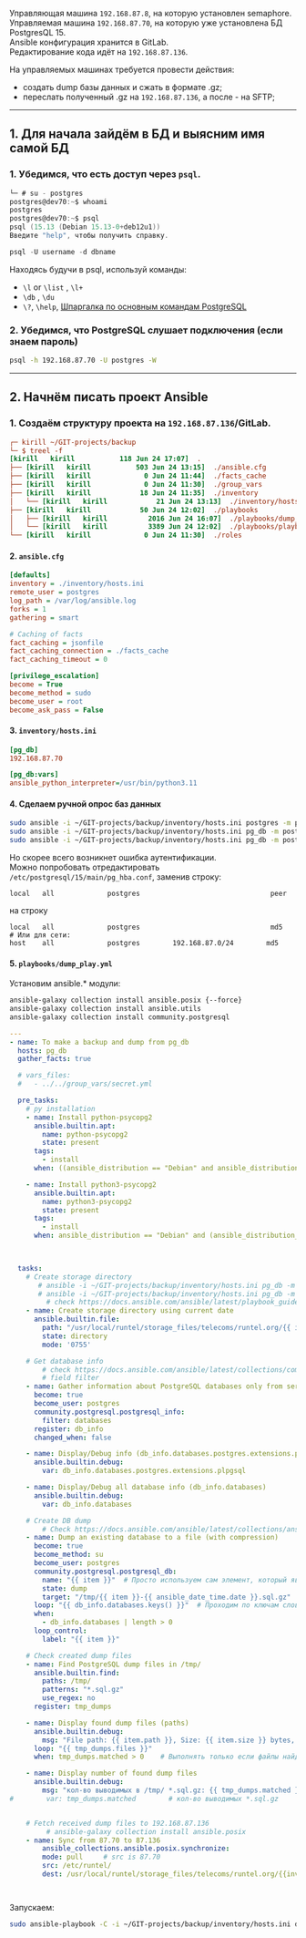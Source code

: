 Управляющая машина `192.168.87.8`, на которую установлен semaphore.
<br/> Управляемая машина `192.168.87.70`, на которую уже установлена БД PostgresQL 15.
<br/> Ansible конфигурация хранится в GitLab.
<br/> Редактирование кода идёт на `192.168.87.136`.

На управляемых машинах требуется провести действия:
  - создать dump базы данных и сжать в формате .gz;
  - переслать полученный .gz на `192.168.87.136`, а после - на SFTP;
-----------------------------------------------------------------------

## 1. Для начала зайдём в БД и выясним имя самой БД

### 1. Убедимся, что есть доступ через `psql`.
```c
└─ # su - postgres 
postgres@dev70:~$ whoami 
postgres
postgres@dev70:~$ psql 
psql (15.13 (Debian 15.13-0+deb12u1))
Введите "help", чтобы получить справку.

psql -U username -d dbname
```

Находясь будучи в psql, используй команды:
- `\l` or `\list` , `\l+`
- `\db` , `\du`
- `\?`, `\help`, [Шпаргалка по основным командам PostgreSQL](https://www.oslogic.ru/knowledge/598/shpargalka-po-osnovnym-komandam-postgresql/)

### 2. Убедимся, что PostgreSQL слушает подключения (если знаем пароль)
```bash
psql -h 192.168.87.70 -U postgres -W
```
-----------------------------------------------------------------------

## 2. Начнём писать проект Ansible

### 1. Создаём структуру проекта на `192.168.87.136`/GitLab.
  ```ini
  ┌─ kirill ~/GIT-projects/backup 
  └─ $ treel -f
  [kirill   kirill           118 Jun 24 17:07]  .
  ├── [kirill   kirill           503 Jun 24 13:15]  ./ansible.cfg
  ├── [kirill   kirill             0 Jun 24 11:44]  ./facts_cache
  ├── [kirill   kirill             0 Jun 24 11:30]  ./group_vars
  ├── [kirill   kirill            18 Jun 24 11:35]  ./inventory
  │   └── [kirill   kirill            21 Jun 24 13:13]  ./inventory/hosts.ini
  ├── [kirill   kirill            50 Jun 24 12:02]  ./playbooks
  │   ├── [kirill   kirill          2016 Jun 24 16:07]  ./playbooks/dump_play.yml
  │   └── [kirill   kirill          3389 Jun 24 12:02]  ./playbooks/playbook.yml
  └── [kirill   kirill             0 Jun 24 11:30]  ./roles
  ```

#### 2. `ansible.cfg`
```ini
[defaults]
inventory = ./inventory/hosts.ini
remote_user = postgres
log_path = /var/log/ansible.log
forks = 1
gathering = smart

# Caching of facts
fact_caching = jsonfile
fact_caching_connection = ./facts_cache
fact_caching_timeout = 0

[privilege_escalation]
become = True
become_method = sudo
become_user = root
become_ask_pass = False
```

#### 3. `inventory/hosts.ini`
```ini
[pg_db]
192.168.87.70

[pg_db:vars]
ansible_python_interpreter=/usr/bin/python3.11
```

#### 4. Сделаем ручной опрос баз данных
```bash
sudo ansible -i ~/GIT-projects/backup/inventory/hosts.ini postgres -m postgresql_info;
sudo ansible -i ~/GIT-projects/backup/inventory/hosts.ini pg_db -m postgresql_info -a 'filter=dat*,rol*';
sudo ansible -i ~/GIT-projects/backup/inventory/hosts.ini pg_db -m postgresql_info -a 'filter=dat*,rol* login_user=postgres login_password=ваш_пароль login_host=192.168.87.70'
```
Но скорее всего возникнет ошибка аутентификации. 
<br/> Можно попробовать отредактировать `/etc/postgresql/15/main/pg_hba.conf`, заменив строку:
```text
local   all             postgres                                peer
```
на строку
```text
local   all             postgres                                md5
# Или для сети:
host    all             postgres        192.168.87.0/24        md5
```



#### 5. `playbooks/dump_play.yml`
Установим ansible.* модули:
```bash
ansible-galaxy collection install ansible.posix {--force}
ansible-galaxy collection install ansible.utils
ansible-galaxy collection install community.postgresql
```

```yaml
---
- name: To make a backup and dump from pg_db
  hosts: pg_db
  gather_facts: true

  # vars_files:
  #   - ../../group_vars/secret.yml

  pre_tasks:
    # py installation
    - name: Install python-psycopg2
      ansible.builtin.apt:
        name: python-psycopg2
        state: present
      tags:
        - install
      when: ((ansible_distribution == "Debian" and ansible_distribution_major_version == "10") or ansible_distribution == "Astra Linux")

    - name: Install python3-psycopg2
      ansible.builtin.apt:
        name: python3-psycopg2
        state: present
      tags:
        - install
      when: ansible_distribution == "Debian" and (ansible_distribution_major_version == "11" or ansible_distribution_major_version == "12")


    
  tasks:
    # Create storage directory
       # ansible -i ~/GIT-projects/backup/inventory/hosts.ini pg_db -m debug -a 'var=inventory_hostname'
       # ansible -i ~/GIT-projects/backup/inventory/hosts.ini pg_db -m debug -a 'var=ansible_date_time.date'
         # check https://docs.ansible.com/ansible/latest/playbook_guide/playbooks_vars_facts.html
    - name: Create storage directory using current date
      ansible.builtin.file:
        path: "/usr/local/runtel/storage_files/telecoms/runtel.org/{{ inventory_hostname }}/{{ ansible_date_time.date }}"
        state: directory
        mode: '0755'

    # Get database info
        # check https://docs.ansible.com/ansible/latest/collections/community/postgresql/postgresql_info_module.html
        # field filter
    - name: Gather information about PostgreSQL databases only from servers
      become: true
      become_user: postgres
      community.postgresql.postgresql_info:
        filter: databases
      register: db_info
      changed_when: false

    - name: Display/Debug info (db_info.databases.postgres.extensions.plpgsql)
      ansible.builtin.debug:
        var: db_info.databases.postgres.extensions.plpgsql

    - name: Display/Debug all database info (db_info.databases)
      ansible.builtin.debug:
        var: db_info.databases

    # Create DB dump
        # Check https://docs.ansible.com/ansible/latest/collections/ansible/builtin/find_module.html#return-values
    - name: Dump an existing database to a file (with compression)
      become: true
      become_method: su
      become_user: postgres
      community.postgresql.postgresql_db:
        name: "{{ item }}"  # Просто используем сам элемент, который является именем БД
        state: dump
        target: "/tmp/{{ item }}-{{ ansible_date_time.date }}.sql.gz"
      loop: "{{ db_info.databases.keys() }}"  # Проходим по ключам словаря
      when: 
        - db_info.databases | length > 0
      loop_control:
        label: "{{ item }}"

    # Check created dump files
    - name: Find PostgreSQL dump files in /tmp/
      ansible.builtin.find:
        paths: /tmp/
        patterns: "*.sql.gz"
        use_regex: no
      register: tmp_dumps

    - name: Display found dump files (paths)
      ansible.builtin.debug:
        msg: "File path: {{ item.path }}, Size: {{ item.size }} bytes, Cred: {{ item.mode }}"
      loop: "{{ tmp_dumps.files }}"
      when: tmp_dumps.matched > 0    # Выполнять только если файлы найдены

    - name: Display number of found dump files
      ansible.builtin.debug:
        msg: "кол-во выводимых в /tmp/ *.sql.gz: {{ tmp_dumps.matched }}"
#        var: tmp_dumps.matched        # кол-во выводимых *.sql.gz


    # Fetch received dump files to 192.168.87.136
         # ansible-galaxy collection install ansible.posix
    - name: Sync from 87.70 to 87.136
        ansible_collections.ansible.posix.synchronize:
        mode: pull     # src is 87.70
        src: /etc/runtel/
        dest: /usr/local/runtel/storage_files/telecoms/runtel.org/{{inventory_hostname}}/configs/{{ansible_date_time.date}}/




```

Запускаем:
```bash
sudo ansible-playbook -C -i ~/GIT-projects/backup/inventory/hosts.ini dump_play.yml
```



